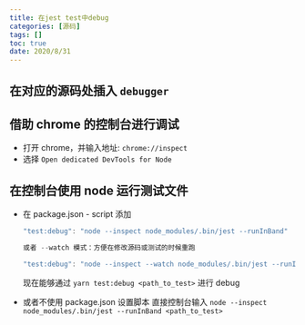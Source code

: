 ```yaml
---
title: 在jest test中debug
categories: [源码]
tags: []
toc: true
date: 2020/8/31
---
```


## 在对应的源码处插入 `debugger`

## 借助 chrome 的控制台进行调试

- 打开 chrome，并输入地址: `chrome://inspect`
- 选择 `Open dedicated DevTools for Node`

## 在控制台使用 node 运行测试文件

- 在 package.json - script 添加

  ```js
  "test:debug": "node --inspect node_modules/.bin/jest --runInBand"

  或者 --watch 模式：方便在修改源码或测试的时候重跑

  "test:debug": "node --inspect --watch node_modules/.bin/jest --runInBand"
  ```

  现在能够通过 `yarn test:debug <path_to_test>` 进行 debug

* 或者不使用 package.json 设置脚本 直接控制台输入 `node --inspect node_modules/.bin/jest --runInBand <path_to_test> `
